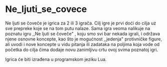 # Ne_ljuti_se_covece

Ne ljuti se čoveče je igrica za 2 ili 3 igrača. Cilj igre je prvi doći do cilja uz sve prepreke koje se na tom putu nalaze. Sama igra veoma nalikuje na poznatu igru ,,Ne ljuti se čoveče" , koju smo svi bar nekada igrali, i održava njene osnovne koncepte, kao što je mogućnost ,,jedenja" protivničke figure, ali uvodi i nove koncepte u vidu pitanja ili zadataka na poljima koja vode od početka do cilja čima dodaje novu zanimljivu crtu ovoj svima poznatoj igri.

Igrica će biti izrađena u programskom jeziku Lua.
